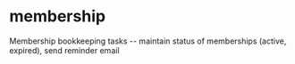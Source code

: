 # membership
Membership bookkeeping tasks -- maintain status of memberships (active, expired), send reminder email
